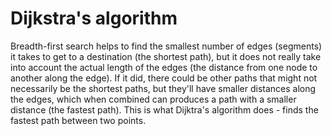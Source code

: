 # Dijkstra's algorithm

Breadth-first search helps to find the smallest number of edges (segments) it takes to get to a destination (the shortest path), but it does not really take into account the actual length of the edges (the distance from one node to another along the edge).
If it did, there could be other paths that might not necessarily be the shortest paths, but they'll have smaller distances along the edges, which when combined can produces a path with a smaller distance (the fastest path).
This is what Dijktra's algorithm does - finds the fastest path between two points.